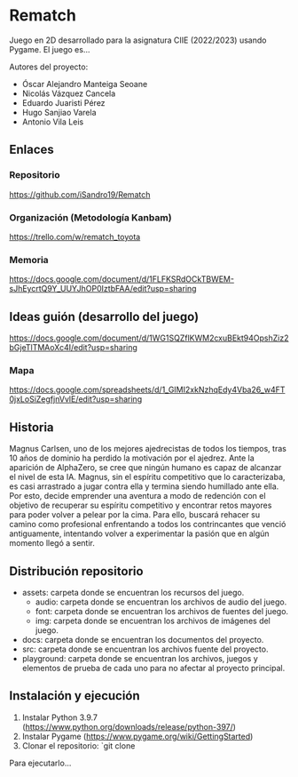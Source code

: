 # Rematch

Juego en 2D desarrollado para la asignatura CIIE (2022/2023) usando Pygame. El juego es...

Autores del proyecto:

- Óscar Alejandro Manteiga Seoane
- Nicolás Vázquez Cancela
- Eduardo Juaristi Pérez
- Hugo Sanjiao Varela
- Antonio Vila Leis

## Enlaces

### Repositorio

<https://github.com/iSandro19/Rematch>

### Organización (Metodología Kanbam)

<https://trello.com/w/rematch_toyota>

### Memoria

<https://docs.google.com/document/d/1FLFKSRdOCkTBWEM-sJhEycrtQ9Y_UUYJhOP0IztbFAA/edit?usp=sharing>

## Ideas guión (desarrollo del juego)

<https://docs.google.com/document/d/1WG1SQZflKWM2cxuBEkt94OpshZiz2bGjeTlTMAoXc4I/edit?usp=sharing>

### Mapa

<https://docs.google.com/spreadsheets/d/1_GIMI2xkNzhqEdy4Vba26_w4FT0jxLoSiZegfjnVvlE/edit?usp=sharing>

## Historia

Magnus Carlsen, uno de los mejores ajedrecistas de todos los tiempos, tras 10 años de dominio ha perdido la motivación por el ajedrez. Ante la aparición de AlphaZero, se cree que ningún humano es capaz de alcanzar el nivel de esta IA. Magnus, sin el espíritu competitivo que lo caracterizaba, es casi arrastrado a jugar contra ella y termina siendo humillado ante ella. Por esto, decide emprender una aventura a modo de redención con el objetivo de recuperar su espíritu competitivo y encontrar retos mayores para poder volver a pelear por la cima. Para ello, buscará rehacer su camino como profesional enfrentando a todos los contrincantes que venció antiguamente, intentando volver a experimentar la pasión que en algún momento llegó a sentir.

## Distribución repositorio

- assets: carpeta donde se encuentran los recursos del juego.
  - audio: carpeta donde se encuentran los archivos de audio del juego.
  - font: carpeta donde se encuentran los archivos de fuentes del juego.
  - img: carpeta donde se encuentran los archivos de imágenes del juego.
- docs: carpeta donde se encuentran los documentos del proyecto.
- src: carpeta donde se encuentran los archivos fuente del proyecto.
- playground: carpeta donde se encuentran los archivos, juegos y elementos de prueba de cada uno para no afectar al proyecto principal.

## Instalación y ejecución

1. Instalar Python 3.9.7 (<https://www.python.org/downloads/release/python-397/>)
2. Instalar Pygame (<https://www.pygame.org/wiki/GettingStarted>)
3. Clonar el repositorio: `git clone

Para ejecutarlo...
